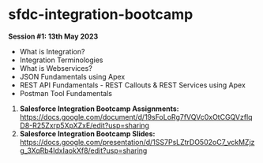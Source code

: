 # sfdc-integration-bootcamp

**Session #1: 13th May 2023**
- What is Integration?
- Integration Terminologies 
- What is Webservices?
- JSON Fundamentals using Apex
- REST API Fundamentals - REST Callouts & REST Services using Apex
- Postman Tool Fundamentals

1. **Salesforce Integration Bootcamp Assignments:** https://docs.google.com/document/d/19sFoLoRg7fVQVc0xOtCGQVzflqD8-R25Zxrp5XpXZxE/edit?usp=sharing
2. **Salesforce Integration Bootcamp Slides:** https://docs.google.com/presentation/d/1SS7PsLZtrDO502oC7_vckMZjzg_3XqRb4ldxIaokXf8/edit?usp=sharing
